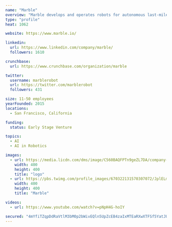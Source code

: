```yaml
---
name: "Marble"
overview: "Marble develops and operates robots for autonomous last-mile logistics.  Marble was founded in 2015, is funded by Lemnos Labs, and is located in San Francisco, CA."
type: "profile"
heat: 1062

website: https://www.marble.io/

linkedin:
  url: https://www.linkedin.com/company/marble/
  followers: 1610

crunchbase:
  url: https://www.crunchbase.com/organization/marble

twitter:
  username: marblerobot
  url: https://twitter.com/marblerobot
  followers: 431

size: 11-50 employees
yearFounded: 2015
locations:
  - San Francisco, California

funding:
  status: Early Stage Venture

topics:
  - AI
  - AI in Robotics

images:
  - url: https://media.licdn.com/dms/image/C560BAQFPTn9geZL7DA/company-logo_400_400/0?e=1582761600&v=beta&t=fTrKvMmniaYcf9kcYTyv0C9gVJntCy7pjKtF6zVXG5w
    width: 400
    height: 400
    title: "logo"
  - url: https://pbs.twimg.com/profile_images/670322131570307072/JplELmPH_400x400.png
    width: 400
    height: 400
    title: "Marble"

videos:
  - url: https://www.youtube.com/watch?v=pNpH4G-hoIY

secured: "4mYfiTZqpDdRaVtlM3bM0p2bWivEQln5UpZcEB4zaIxMTEaRXwXTFSf5YatJUad+3CoPcwgm0avgS2p7/WSQNnZCrTLEe/z5nbE1fOsx40WRx1mPjM3haBbJL5JJpnv2gLoCbM+F1MSe8fVoEH7++vp+F6p+/WuppLDhpeILfvl2uPqV4Wq+u7XiZQHiykK+vxbmlxCXpUmh4NYce5eRnHX/7BVHu24quR3W0YfpyBn2Q5SvX8vQih0Cl4P+y1mM23eqnQZ8ti+a/YOSpRKbBVv8jNWEriLFbQ11Ps8XTFjrMPW5qhD6NerFf8qjayl3;KgrIM4xEN/XxGPm1HzBUqA=="
---
```



